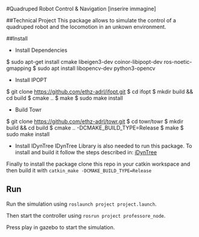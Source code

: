#Quadruped Robot Control & Navigation
[inserire immagine]

##Technical Project
This package allows to simulate the control of a quadruped robot and the locomotion in an unkown environment. 

##Install
- Install Dependencies

$ sudo apt-get install cmake libeigen3-dev coinor-libipopt-dev ros-noetic-gmapping
$ sudo apt install libopencv-dev python3-opencv


- Install IPOPT

$ git clone https://github.com/ethz-adrl/ifopt.git
$ cd ifopt
$ mkdir build && cd build
$ cmake ..
$ make
$ sudo make install


- Build Towr

$ git clone https://github.com/ethz-adrl/towr.git
$ cd towr/towr
$ mkdir build && cd build
$ cmake .. -DCMAKE_BUILD_TYPE=Release
$ make
$ sudo make install

- Install IDynTree
IDynTree Library is also needed to run this package. To install and build it follow the steps described in: [iDynTree](https://github.com/robotology/idyntree/blob/master/doc/build-from-source.md "iDynTree")

Finally to install the package clone this repo in your catkin workspace and then build it with `catkin_make -DCMAKE_BUILD_TYPE=Release`

## Run
Run the simulation using `roslaunch project project.launch`.

Then start the controller using `rosrun project professore_node`.

Press play in gazebo to start the simulation.
